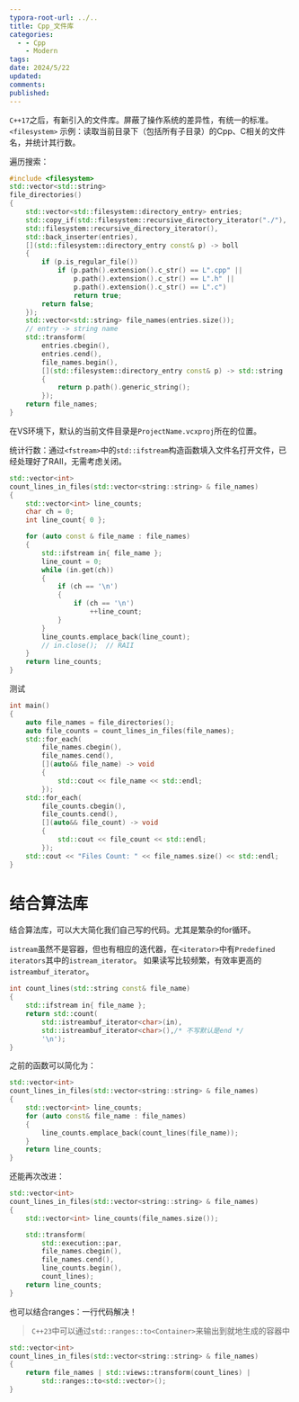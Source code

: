 ```yaml
---
typora-root-url: ../..
title: Cpp_文件库
categories:
  - - Cpp
    - Modern
tags: 
date: 2024/5/22
updated: 
comments: 
published:
---
```

`C++17`之后，有新引入的文件库。屏蔽了操作系统的差异性，有统一的标准。
`<filesystem>`
示例：读取当前目录下（包括所有子目录）的Cpp、C相关的文件名，并统计其行数。

遍历搜索：
```cpp
#include <filesystem>
std::vector<std::string>
file_directories()
{
    std::vector<std::filesystem::directory_entry> entries;
    std::copy_if(std::filesystem::recursive_directory_iterator("./"),
    std::filesystem::recursive_directory_iterator(),
    std::back_inserter(entries),
    [](std::filesystem::directory_entry const& p) -> boll
    {
        if (p.is_regular_file())
            if (p.path().extension().c_str() == L".cpp" ||
                p.path().extension().c_str() == L".h" ||
                p.path().extension().c_str() == L".c")
                return true;
        return false;
    });
    std::vector<std::string> file_names(entries.size());
    // entry -> string name
    std::transform(
        entries.cbegin(),
        entries.cend(),
        file_names.begin(),
        [](std::filesystem::directory_entry const& p) -> std::string
        {
            return p.path().generic_string();
        });
    return file_names;
}
```
在VS环境下，默认的当前文件目录是`ProjectName.vcxproj`所在的位置。

统计行数：通过`<fstream>`中的`std::ifstream`构造函数填入文件名打开文件，已经处理好了RAII，无需考虑关闭。
```cpp
std::vector<int>
count_lines_in_files(std::vector<string::string> & file_names)
{
    std::vector<int> line_counts;
    char ch = 0;
    int line_count{ 0 };

    for (auto const & file_name : file_names)
    {
        std::ifstream in{ file_name };
        line_count = 0;
        while (in.get(ch))
        {
            if (ch == '\n')
            {
                if (ch == '\n')
                    ++line_count;
            }
        }
        line_counts.emplace_back(line_count);
        // in.close();  // RAII
    }
    return line_counts;
}
```
测试
```cpp
int main()
{
    auto file_names = file_directories();
    auto file_counts = count_lines_in_files(file_names);
    std::for_each(
        file_names.cbegin(),
        file_names.cend(),
        [](auto&& file_name) -> void
        {
            std::cout << file_name << std::endl;
        });
    std::for_each(
        file_counts.cbegin(),
        file_counts.cend(),
        [](auto&& file_count) -> void
        {
            std::cout << file_count << std::endl;
        });
    std::cout << "Files Count: " << file_names.size() << std::endl;
}
```
# 结合算法库
结合算法库，可以大大简化我们自己写的代码。尤其是繁杂的for循环。

`istream`虽然不是容器，但也有相应的迭代器，在`<iterator>`中有`Predefined iterators`其中的`istream_iterator`。
如果读写比较频繁，有效率更高的`istreambuf_iterator`。
```cpp
int count_lines(std::string const& file_name)
{
    std::ifstream in{ file_name };
    return std::count(
        std::istreambuf_iterator<char>(in),
        std::istreambuf_iterator<char>(),/* 不写默认是end */
        '\n');
}
```
之前的函数可以简化为：
```cpp
std::vector<int>
count_lines_in_files(std::vector<string::string> & file_names)
{
    std::vector<int> line_counts;
    for (auto const& file_name : file_names)
    {
        line_counts.emplace_back(count_lines(file_name));
    }
    return line_counts;
}
```
还能再次改进：
```cpp
std::vector<int>
count_lines_in_files(std::vector<string::string> & file_names)
{
    std::vector<int> line_counts(file_names.size());

    std::transform(
        std::execution::par,
        file_names.cbegin(),
        file_names.cend(),
        line_counts.begin(),
        count_lines);
    return line_counts;
}
```
也可以结合ranges：一行代码解决！
>`C++23`中可以通过`std::ranges::to<Container>`来输出到就地生成的容器中
```cpp
std::vector<int>
count_lines_in_files(std::vector<string::string> & file_names)
{
    return file_names | std::views::transform(count_lines) |
        std::ranges::to<std::vector>();
}
```